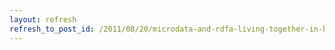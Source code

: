 ```yaml
---
layout: refresh
refresh_to_post_id: /2011/08/20/microdata-and-rdfa-living-together-in-harmony
---
```

